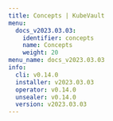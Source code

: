 ```yaml
---
title: Concepts | KubeVault
menu:
  docs_v2023.03.03:
    identifier: concepts
    name: Concepts
    weight: 20
menu_name: docs_v2023.03.03
info:
  cli: v0.14.0
  installer: v2023.03.03
  operator: v0.14.0
  unsealer: v0.14.0
  version: v2023.03.03
---
```


